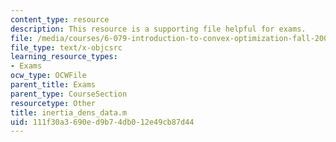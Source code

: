 ```yaml
---
content_type: resource
description: This resource is a supporting file helpful for exams.
file: /media/courses/6-079-introduction-to-convex-optimization-fall-2009/111f30a3690ed9b74db012e49cb87d44_inertia_dens_data.m
file_type: text/x-objcsrc
learning_resource_types:
- Exams
ocw_type: OCWFile
parent_title: Exams
parent_type: CourseSection
resourcetype: Other
title: inertia_dens_data.m
uid: 111f30a3-690e-d9b7-4db0-12e49cb87d44
---
```

